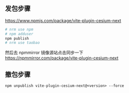 ## 发包步骤

https://www.npmjs.com/package/vite-plugin-cesium-next

```sh
# nrm use npm
# npm adduser
npm publish
# nrm use taobao
```

然后去 npmmirror 镜像源站点击同步一下
https://npmmirror.com/package/vite-plugin-cesium-next

## 撤包步骤

```
npm unpublish vite-plugin-cesium-next@<version> --force
```